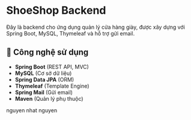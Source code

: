 # ShoeShop Backend

Đây là backend cho ứng dụng quản lý cửa hàng giày, được xây dựng với Spring Boot, MySQL, Thymeleaf và hỗ trợ gửi email.

## 🚀 Công nghệ sử dụng

- **Spring Boot** (REST API, MVC)
- **MySQL** (Cơ sở dữ liệu)
- **Spring Data JPA** (ORM)
- **Thymeleaf** (Template Engine)
- **Spring Mail** (Gửi email)
- **Maven** (Quản lý phụ thuộc)

nguyen nhat nguyen
